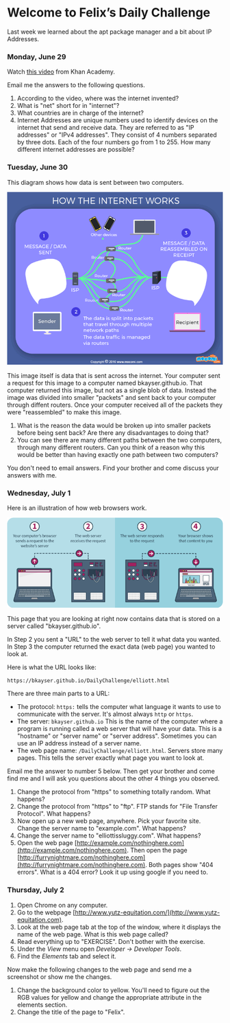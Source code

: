 # Welcome to Felix’s Daily Challenge

Last week we learned about the apt package manager and a bit about IP Addresses.

### Monday, June 29

Watch [this video](https://www.khanacademy.org/computing/computer-science/computers-and-internet-code-org/internet-works-intro/v/what-is-the-internet) from Khan Academy.

Email me the answers to the following questions.

1. According to the video, where was the internet invented?
2. What is "net" short for in "internet"?
3. What countries are in charge of the internet?
4. Internet Addresses are unique numbers used to identify devices on the internet that send and receive data.  They are referred to as "IP addresses" or "IPv4 addresses". They consist of 4 numbers separated by three dots. Each of the four numbers go from 1 to 255.  How many different internet addresses are possible?


### Tuesday, June 30

This diagram shows how data is sent between two computers. 

![How it works](images/MOC_GIFO_INTERNET.gif)

This image itself is data that is sent across the internet.  Your
computer sent a request for this image to a computer named
bkayser.github.io.  That computer returned this image, but not as a
single blob of data.  Instead the image was divided into smaller
"packets" and sent back to your computer through diffent routers.
Once your computer received all of the packets they were "reassembled"
to make this image.

1. What is the reason the data would be broken up into smaller packets before being sent back?  Are there any disadvantages to doing that?
2. You can see there are many different paths between the two computers, through many different routers.  Can you think of a reason why this would be better than having exactly one path between two computers?

You don't need to email answers.  Find your brother and come discuss your answers with me.


### Wednesday, July 1

Here is an illustration of how web browsers work.

![How web servers work](images/how-web-hosting-works.png)

This page that you are looking at right now contains data that is stored on a server called "bkayser.github.io".

In Step 2 you sent a "URL" to the web server to tell it what data you wanted.  In Step 3 the computer returned the exact data (web page) you wanted to look at.

Here is what the URL looks like:

    https://bkayser.github.io/DailyChallenge/elliott.html

There are three main parts to a URL:

* The protocol: `https:` tells the computer what language it wants to use to communicate with the server.  It's almost always `http` or `https`.
* The server: `bkayser.github.io`  This is the name of the computer where a program is running called a web server that will have your data.  This is a "hostname" or "server name" or "server address".  Sometimes you can use an IP address instead of a server name.
* The web page name: `/DailyChallenge/elliott.html`.  Servers store many pages.  This tells the server exactly what page you want to look at.

Email me the answer to number 5 below.  Then get your brother and come find me and I will ask you questions about the other 4 things you observed.

1. Change the protocol from "https" to something totally random.  What happens?
2. Change the protocol from "https" to "ftp".  FTP stands for "File Transfer Protocol".  What happens?
3. Now open up a new web page, anywhere.  Pick your favorite site.  Change the server name to "example.com".  What happens?
4. Change the server name to "elliottissluggy.com".  What happens?
5. Open the web page [http://example.com/nothinghere.com](http://example.com/nothinghere.com).  Then open the page [http://furrynightmare.com/nothinghere.com](http://furrynightmare.com/nothinghere.com).  Both pages show "404 errors".  What is a 404 error?  Look it up using google if you need to.



### Thursday, July 2

1. Open Chrome on any computer.
2. Go to the webpage [http://www.yutz-equitation.com/](http://www.yutz-equitation.com).
3. Look at the web page tab at the top of the window, where it displays the name of the web page.  What is this web page called?
3. Read everything up to "EXERCISE".  Don't bother with the exercise.
4. Under the *View* menu open *Developer -> Developer Tools*.
5. Find the *Elements* tab and select it.

Now make the following changes to the web page and send me a screenshot or show me the changes.

1. Change the background color to yellow.  You'll need to figure out the RGB values for yellow and change the appropriate attribute in the elements section.
2. Change the title of the page to "Felix".


